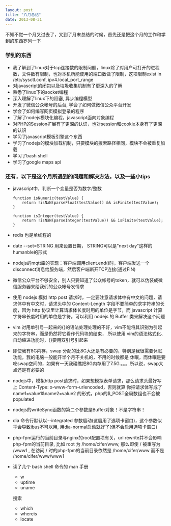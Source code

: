 ```yaml
---
layout: post
title: "八月总结"
date: 2013-08-31
---
```


不知不觉一个月又过去了，又到了月末总结的时候，首先还是把这个月的工作和学到的东西罗列一下

### 学到的东西

*   我了解到了linux对于tcp连接数的限制问题，linux除了对用户可打开的进程数，文件数有限制，也对本机所能使用的端口数做了限制，这项限制exist in /etc/sysctl.conf, ipv4.local\_port\_range
*   对javascript的闭包以及垃圾收集机制有了更深入的了解
*   熟悉了linux下的socket编程
*   深入理解了linux下的阻塞, 异步编程模型
*   开发了微信公众帐号的后台, 学会了如何做微信公众平台开发
*   学会了如何编写网页模拟登录的程序
*   了解了nodejs模块化编程，javascript面向对象编程
*   对PHP的Session扩展有了更深的认识，也对session和cookie本身有了更深的认识
*   学习了javascript模板引擎这个东西
*   学习了nodejs的模块加载机制，只要模块的搜索路径相同，模块不会被重复加载 
*   学习了bash shell
*   学习了google maps api

### 还有，以下是这个月所遇到的问题和解决方法，以及一些小tips

*   javascript中，判断一个变量是否为数字/整数

        function isNumeric(testValue) {
            return !isNaN(parseFloat(testValue)) && isFinite(testValue);
        }
    
        function isInteger(testValue) {
            return !isNaN(parseInteger(testValue)) && isFinite(testValue);
        }

*   redis 也是单线程的

*   date --set=STRING 用来设置日期， STRING可以是"next day"这样的humanble的形式

*   nodejs的mqtt库的实现：客户端调用client.end()时，客户端发送一个disconnect消息给服务端，然后客户端断开TCP连接(通过FIN)

*   微信公众平台不够安全，别人只要知道了公众帐号的token，就可以伪装成微信服务器来给我们的公众帐号发情求

*   使用 nodejs 模拟 http post 请求时，一定要注意请求体中有中文的问题，请求体中有中文时，请求头中的 Content-Length 字段不要简单的求字符串的长度，因为 http 协议里计算请求体长度时用的单位是字节，而 javascript 计算字符串长度时用的单位是字符。可以利用 nodejs 的 Buffer 类来解决这个问题

*   vim 对用单引号一起来的{}的语法处理处理的不好，vim不能将其识别为引起来的字符串，而是仍然将它看作代码块的结束，
所以使用 vim的语法格式化、自动缩进功能时，{}要用双引号引起来

*   即使我有8G内存，swap 分配的比8G大还是有必要的，特别是我很需要休眠功能，我的电脑一般能开半个月不关机的，不用的时候都是
休眠，而休眠是要吃swap空间的，如果有一天我碰瞧把8G内存用了7.5G.。。。所以说，swap大点还是有必要的

*   nodejs中，模拟http post请求时，如果想模拟表单请求，那么请求头最好写上 Content-Type: x-www-form-urlencoded，否则就算
你把请求体写成了 name1=value1&name2=value2 的形式，php的$\_POST全局数组也不会被populated

*   nodejs的writeSync函数的第二个参数是Buffer对象！不是字符串！

*   dia 命令行默认以--integrated 参数启动(这启用了选项卡窗口)，这个参数似乎会导致ibus不可以用, 用dia-normal启动就好了(但不会启用选项卡窗口)

*   php-fpm运行的当前目录与nginx的root配置项有关，url rewrite并不会影响php-fpm的当前目录, 比如 root 为 /home/cifer/www, 那么即使 / 被重写为 /www1 , 在访问 / 时的php-fpm的当前目录依然是 /home/cifer/www 而不是 /home/cifer/www/www1

*   读了几个 bash shell 命令的 man 手册

    *   w
    *   uptime
    *   uname
    
    搜索

    *   which 
    *   whereis
    *   locate
